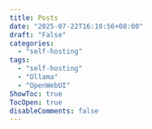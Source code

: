 ```yaml
---
title: Posts
date: "2025-07-22T16:10:56+08:00"
draft: "False"
categories:
  - "self-hosting"
tags:
  - "self-hosting"
  - "Ollama"
  - "OpenWebUI"
ShowToc: true
TocOpen: true
disableComments: false
---
```

